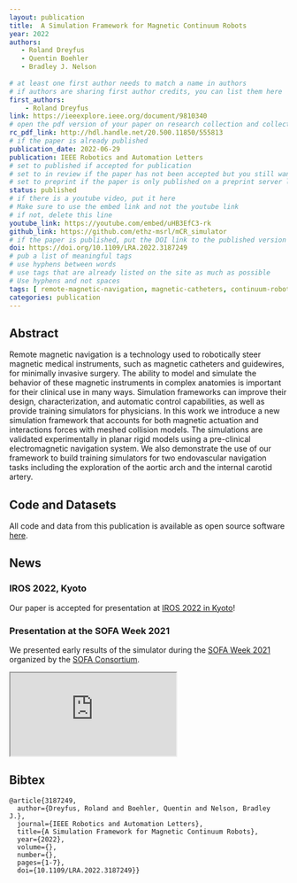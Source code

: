 ```yaml
---
layout: publication
title:  A Simulation Framework for Magnetic Continuum Robots
year: 2022
authors: 
   - Roland Dreyfus
   - Quentin Boehler
   - Bradley J. Nelson
   
# at least one first author needs to match a name in authors
# if authors are sharing first author credits, you can list them here
first_authors: 
    - Roland Dreyfus
link: https://ieeexplore.ieee.org/document/9810340
# open the pdf version of your paper on research collection and collect the link there
rc_pdf_link: http://hdl.handle.net/20.500.11850/555813
# if the paper is already published
publication_date: 2022-06-29
publication: IEEE Robotics and Automation Letters
# set to published if accepted for publication
# set to in review if the paper has not been accepted but you still want a web presence for it
# set to preprint if the paper is only published on a preprint server like arxiv
status: published
# if there is a youtube video, put it here
# Make sure to use the embed link and not the youtube link
# if not, delete this line
youtube_link: https://youtube.com/embed/uHB3EfC3-rk
github_link: https://github.com/ethz-msrl/mCR_simulator
# if the paper is published, put the DOI link to the published version
doi: https://doi.org/10.1109/LRA.2022.3187249
# pub a list of meaningful tags
# use hyphens between words
# use tags that are already listed on the site as much as possible
# Use hyphens and not spaces
tags: [ remote-magnetic-navigation, magnetic-catheters, continuum-robots, kinematics, soft-robotics, simulation]
categories: publication
---
```


<!--
# The following are only suggestions of content that you can include on your publication.  
# Feel free to format this part as you prefer.)
-->

## Abstract ##
Remote magnetic navigation is a technology used to robotically steer magnetic medical instruments, such as magnetic catheters and guidewires, for minimally invasive surgery. The ability to model and simulate the behavior of these magnetic instruments in complex anatomies is important for their clinical use in many ways. Simulation frameworks can improve their design, characterization, and automatic control capabilities, as well as provide training simulators for physicians. In this work we introduce a new simulation framework that accounts for both magnetic actuation and interactions forces with meshed collision models. The simulations are validated experimentally in planar rigid models using a pre-clinical electromagnetic navigation system. We also demonstrate the use of our framework to build training simulators for two endovascular navigation tasks including the exploration of the aortic arch and the internal carotid artery.

## Code and Datasets ##
All code and data from this publication is available as open source software [here](https://github.com/ethz-msrl/mCR_simulator).

## News ##

### IROS 2022, Kyoto ###

Our paper is accepted for presentation at [IROS 2022 in Kyoto](https://iros2022.org/)!

### Presentation at the SOFA Week 2021 ###

We presented early results of the simulator during the [SOFA Week 2021](https://www.sofa-framework.org/about/news/the-sofa-week-2021-experience/) organized by the [SOFA Consortium](https://www.sofa-framework.org/).

<div class="embed-responsive embed-responsive-16by9">
    <iframe class="embed-responsive-item" src="https://www.youtube.com/embed/TVon1B-vXf4" allowfullscreen></iframe>
</div>

## Bibtex ##
~~~
@article{3187249,
  author={Dreyfus, Roland and Boehler, Quentin and Nelson, Bradley J.},
  journal={IEEE Robotics and Automation Letters}, 
  title={A Simulation Framework for Magnetic Continuum Robots}, 
  year={2022},
  volume={},
  number={},
  pages={1-7},
  doi={10.1109/LRA.2022.3187249}}
~~~
